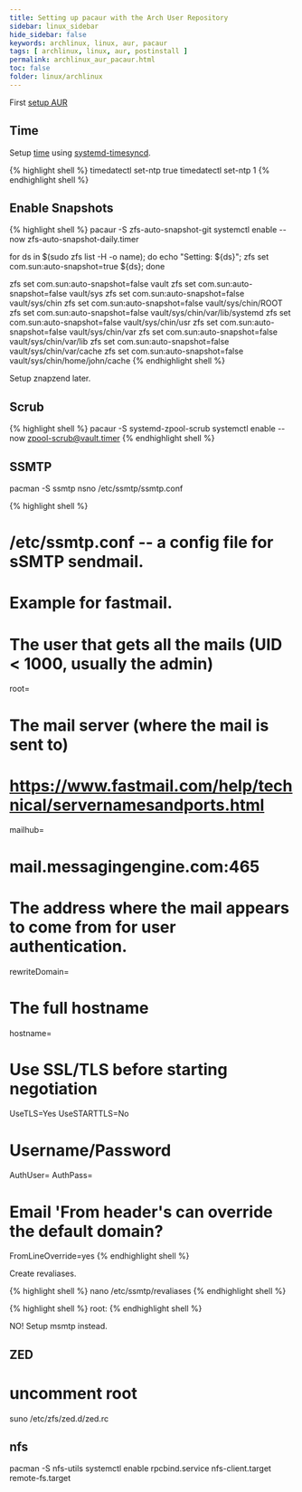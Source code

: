 ```yaml
---
title: Setting up pacaur with the Arch User Repository
sidebar: linux_sidebar
hide_sidebar: false
keywords: archlinux, linux, aur, pacaur
tags: [ archlinux, linux, aur, postinstall ]
permalink: archlinux_aur_pacaur.html
toc: false
folder: linux/archlinux
---
```


First [setup AUR](/archlinux_aur_pacaur.html)


## Time

Setup [time](https://wiki.archlinux.org/index.php/time) using [systemd-timesyncd](https://wiki.archlinux.org/index.php/Systemd-timesyncd).

{% highlight shell %}
timedatectl set-ntp true
timedatectl set-ntp 1
{% endhighlight shell %}

## Enable Snapshots

{% highlight shell %}
pacaur -S zfs-auto-snapshot-git
systemctl enable --now zfs-auto-snapshot-daily.timer

for ds in $(sudo zfs list -H -o name); do echo "Setting: ${ds}"; zfs set com.sun:auto-snapshot=true ${ds}; done

zfs set com.sun:auto-snapshot=false vault
zfs set com.sun:auto-snapshot=false vault/sys
zfs set com.sun:auto-snapshot=false vault/sys/chin
zfs set com.sun:auto-snapshot=false vault/sys/chin/ROOT
zfs set com.sun:auto-snapshot=false vault/sys/chin/var/lib/systemd
zfs set com.sun:auto-snapshot=false vault/sys/chin/usr
zfs set com.sun:auto-snapshot=false vault/sys/chin/var
zfs set com.sun:auto-snapshot=false vault/sys/chin/var/lib
zfs set com.sun:auto-snapshot=false vault/sys/chin/var/cache
zfs set com.sun:auto-snapshot=false vault/sys/chin/home/john/cache
{% endhighlight shell %}

Setup znapzend later.

## Scrub

{% highlight shell %}
pacaur -S systemd-zpool-scrub
systemctl enable --now zpool-scrub@vault.timer
{% endhighlight shell %}

## SSMTP

pacman -S ssmtp
nsno /etc/ssmtp/ssmtp.conf

{% highlight shell %}
#
# /etc/ssmtp.conf -- a config file for sSMTP sendmail.
#
# Example for fastmail.


# The user that gets all the mails (UID < 1000, usually the admin)
root=<email>

# The mail server (where the mail is sent to)
# https://www.fastmail.com/help/technical/servernamesandports.html
mailhub=<mail server>
# mail.messagingengine.com:465

# The address where the mail appears to come from for user authentication.
rewriteDomain=<host address>

# The full hostname
hostname=<hostname>

# Use SSL/TLS before starting negotiation
UseTLS=Yes
UseSTARTTLS=No

# Username/Password
AuthUser=<email>
AuthPass=<password>

# Email 'From header's can override the default domain?
FromLineOverride=yes
{% endhighlight shell %}

Create revaliases.

{% highlight shell %}
nano /etc/ssmtp/revaliases
{% endhighlight shell %}

{% highlight shell %}
root:<roots email>
{% endhighlight shell %}

NO! Setup msmtp instead.

## ZED
# uncomment root
suno /etc/zfs/zed.d/zed.rc

## nfs
pacman -S nfs-utils
systemctl enable rpcbind.service nfs-client.target remote-fs.target
